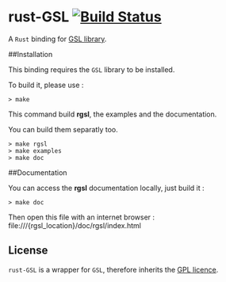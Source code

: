 rust-GSL [![Build Status](https://api.travis-ci.org/GuillaumeGomez/rust-GSL.png?branch=master)](https://travis-ci.org/GuillaumeGomez/rust-GSL)
========

A `Rust` binding for [GSL library](http://www.gnu.org/software/gsl/).

##Installation

This binding requires the `GSL` library to be installed.

To build it, please use :

```Shell
> make
```

This command build __rgsl__, the examples and the documentation.

You can build them separatly too.

```Shell
> make rgsl
> make examples
> make doc
```

##Documentation

You can access the __rgsl__ documentation locally, just build it :

```Shell
> make doc
```

Then open this file with an internet browser :
file:///{rgsl_location}/doc/rgsl/index.html

## License
`rust-GSL` is a wrapper for `GSL`, therefore inherits the [GPL licence](http://www.gnu.org/copyleft/gpl.html).